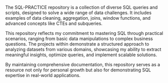 The SQL-PRACTICE repository is a collection of diverse SQL queries and scripts, designed to solve a wide range of data challenges. It includes examples of data cleaning, aggregation, joins, window functions, and advanced concepts like CTEs and subqueries.

This repository reflects my commitment to mastering SQL through practical scenarios, ranging from basic data manipulations to complex business questions. The projects within demonstrate a structured approach to analyzing datasets from various domains, showcasing my ability to extract meaningful insights, optimize queries, and implement scalable solutions.

By maintaining comprehensive documentation, this repository serves as a resource not only for personal growth but also for demonstrating SQL expertise in real-world applications.
